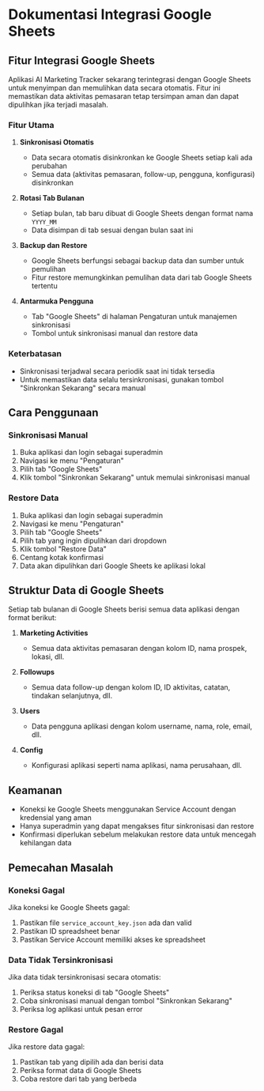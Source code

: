 # Dokumentasi Integrasi Google Sheets

## Fitur Integrasi Google Sheets

Aplikasi AI Marketing Tracker sekarang terintegrasi dengan Google Sheets untuk menyimpan dan memulihkan data secara otomatis. Fitur ini memastikan data aktivitas pemasaran tetap tersimpan aman dan dapat dipulihkan jika terjadi masalah.

### Fitur Utama

1. **Sinkronisasi Otomatis**
   - Data secara otomatis disinkronkan ke Google Sheets setiap kali ada perubahan
   - Semua data (aktivitas pemasaran, follow-up, pengguna, konfigurasi) disinkronkan

2. **Rotasi Tab Bulanan**
   - Setiap bulan, tab baru dibuat di Google Sheets dengan format nama `YYYY_MM`
   - Data disimpan di tab sesuai dengan bulan saat ini

3. **Backup dan Restore**
   - Google Sheets berfungsi sebagai backup data dan sumber untuk pemulihan
   - Fitur restore memungkinkan pemulihan data dari tab Google Sheets tertentu

4. **Antarmuka Pengguna**
   - Tab "Google Sheets" di halaman Pengaturan untuk manajemen sinkronisasi
   - Tombol untuk sinkronisasi manual dan restore data

### Keterbatasan

- Sinkronisasi terjadwal secara periodik saat ini tidak tersedia
- Untuk memastikan data selalu tersinkronisasi, gunakan tombol "Sinkronkan Sekarang" secara manual

## Cara Penggunaan

### Sinkronisasi Manual

1. Buka aplikasi dan login sebagai superadmin
2. Navigasi ke menu "Pengaturan"
3. Pilih tab "Google Sheets"
4. Klik tombol "Sinkronkan Sekarang" untuk memulai sinkronisasi manual

### Restore Data

1. Buka aplikasi dan login sebagai superadmin
2. Navigasi ke menu "Pengaturan"
3. Pilih tab "Google Sheets"
4. Pilih tab yang ingin dipulihkan dari dropdown
5. Klik tombol "Restore Data"
6. Centang kotak konfirmasi
7. Data akan dipulihkan dari Google Sheets ke aplikasi lokal

## Struktur Data di Google Sheets

Setiap tab bulanan di Google Sheets berisi semua data aplikasi dengan format berikut:

1. **Marketing Activities**
   - Semua data aktivitas pemasaran dengan kolom ID, nama prospek, lokasi, dll.

2. **Followups**
   - Semua data follow-up dengan kolom ID, ID aktivitas, catatan, tindakan selanjutnya, dll.

3. **Users**
   - Data pengguna aplikasi dengan kolom username, nama, role, email, dll.

4. **Config**
   - Konfigurasi aplikasi seperti nama aplikasi, nama perusahaan, dll.

## Keamanan

- Koneksi ke Google Sheets menggunakan Service Account dengan kredensial yang aman
- Hanya superadmin yang dapat mengakses fitur sinkronisasi dan restore
- Konfirmasi diperlukan sebelum melakukan restore data untuk mencegah kehilangan data

## Pemecahan Masalah

### Koneksi Gagal

Jika koneksi ke Google Sheets gagal:

1. Pastikan file `service_account_key.json` ada dan valid
2. Pastikan ID spreadsheet benar
3. Pastikan Service Account memiliki akses ke spreadsheet

### Data Tidak Tersinkronisasi

Jika data tidak tersinkronisasi secara otomatis:

1. Periksa status koneksi di tab "Google Sheets"
2. Coba sinkronisasi manual dengan tombol "Sinkronkan Sekarang"
3. Periksa log aplikasi untuk pesan error

### Restore Gagal

Jika restore data gagal:

1. Pastikan tab yang dipilih ada dan berisi data
2. Periksa format data di Google Sheets
3. Coba restore dari tab yang berbeda
